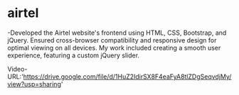# airtel
-Developed the Airtel website's frontend using HTML, CSS, Bootstrap, and jQuery.
Ensured cross-browser compatibility and responsive design for optimal viewing on all devices.
My work included creating a smooth  user experience, featuring a custom jQuery slider.


Video-URL:'https://drive.google.com/file/d/1HuZ2IdirSX8F4eaFyA8tlZDgSeqvdjMy/view?usp=sharing'
